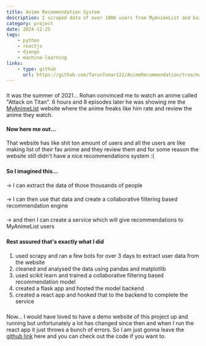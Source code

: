 ```yaml
---
title: Anime Recommendation System
description: I scraped data of over 100K users from MyAnimeList and built a recommendation system using collaborative filtering.
category: project
date: 2024-12-25
tags: 
    - python
    - reactjs
    - django
    - machine-learning
links:
    - type: github
      url: https://github.com/TarunTomar122/AnimeRecommendation/tree/master
---
```


###

It was the summer of 2021... Rohan convinced me to watch an anime called "Attack on Titan". 6 hours and 8 episodes later he was showing me the [MyAnimeList](https://myanimelist.net/) website where the anime freaks like him rate and review the anime they watch.   
      
####
     
**Now here me out...**

####

That website has like shit ton amount of users and all the users are like making list of their fav anime and they review them and for some reason the website still didn't have a nice recommendations system :(

###

**So I imagined this...**

####

-> I can extract the data of those thousands of people 
####
-> I can then use that data and create a collaborative filtering based recommendation engine 
####
-> and then I can create a service which will give recommendations to MyAnimeList users

###

**Rest assured that's exactly what I did**

####

1. used scrapy and ran a few bots for over 3 days to extract user data from the website
2. cleaned and analysed the data using pandas and matplotlib
3. used scikit learn and trained a collaborative filtering based recommendation model
4. created a flask app and hosted the model backend
5. created a react app and hooked that to the backend to complete the service

###

Now... I would have loved to have a demo website of this project up and running but unfortunately a lot has changed since then and when I run the react app it just throws a bunch of errors. So I am just gonna leave the [github link](https://github.com/TarunTomar122/AnimeRecommendation/tree/master?tab=readme-ov-file) here and you can check out the code if you want to.